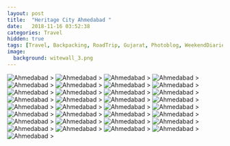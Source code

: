 ```yaml
---
layout: post
title:  "Heritage City Ahmedabad "
date:   2018-11-16 03:52:38
categories: Travel
hidden: true
tags: [Travel, Backpacking, RoadTrip, Gujarat, Photoblog, WeekendDiaries]
image:
  background: witewall_3.png
---
```

<img src="https://i.imgur.com/xubI1WA.jpg" alt="Ahmedabad">
>

<img src="https://i.imgur.com/b0eSrkI.jpg" alt="Ahmedabad">
>

<img src="https://i.imgur.com/LlLMtrm.jpg" alt="Ahmedabad">
>

<img src="https://i.imgur.com/7OGFdRt.jpg" alt="Ahmedabad">
>

<img src="https://i.imgur.com/cIZGlPF.jpg" alt="Ahmedabad">
>

<img src="https://i.imgur.com/88b2y2q.jpg" alt="Ahmedabad">
>

<img src="https://i.imgur.com/6xOBO7U.jpg" alt="Ahmedabad">
>

<img src="https://i.imgur.com/iJgj3pV.jpg" alt="Ahmedabad">
>

<img src="https://i.imgur.com/2rzATh9.jpg" alt="Ahmedabad">
>

<img src="https://i.imgur.com/zU8xzba.jpg" alt="Ahmedabad">
>

<img src="https://i.imgur.com/L104bWD.jpg" alt="Ahmedabad">
>

<img src="https://i.imgur.com/dZHdaUS.jpg" alt="Ahmedabad">
>

<img src="https://i.imgur.com/rx9OSNp.jpg" alt="Ahmedabad">
>

<img src="https://i.imgur.com/eeWTRTd.jpg" alt="Ahmedabad">
>

<img src="https://i.imgur.com/plvunTY.jpg" alt="Ahmedabad">
>

<img src="https://i.imgur.com/d6OMBoa.jpg" alt="Ahmedabad">
>

<img src="https://i.imgur.com/bElbx2M.jpg" alt="Ahmedabad">
>

<img src="https://i.imgur.com/NfbQUBj.jpg" alt="Ahmedabad">
>

<img src="https://i.imgur.com/rGh6Fkw.jpg" alt="Ahmedabad">
>

<img src="https://i.imgur.com/uCfqGNj.jpg" alt="Ahmedabad">
>

<img src="https://i.imgur.com/XUyQ3sK.jpg" alt="Ahmedabad">
>

<img src="https://i.imgur.com/3es6N5T.jpg" alt="Ahmedabad">
>

<img src="https://i.imgur.com/hNECWLy.jpg" alt="Ahmedabad">
>

<img src="https://i.imgur.com/ej1tdty.jpg" alt="Ahmedabad">
>

<img src="https://i.imgur.com/xN9wzBG.jpg" alt="Ahmedabad">
>

<img src="https://i.imgur.com/24LZC1S.jpg" alt="Ahmedabad">
>

<img src="https://i.imgur.com/fjBOJAI.jpg" alt="Ahmedabad">
>

<img src="https://i.imgur.com/B1uKfah.jpg" alt="Ahmedabad">
>

<img src="https://i.imgur.com/wy6oTYs.jpg" alt="Ahmedabad">
>

<img src="https://i.imgur.com/B8IO4iU.jpg" alt="Ahmedabad">
>

<img src="https://i.imgur.com/NGE67NV.jpg" alt="Ahmedabad">
>

<img src="https://i.imgur.com/LVLKQgq.jpg" alt="Ahmedabad">
>

<img src="https://i.imgur.com/oE8n8LJ.jpg" alt="Ahmedabad">
>

